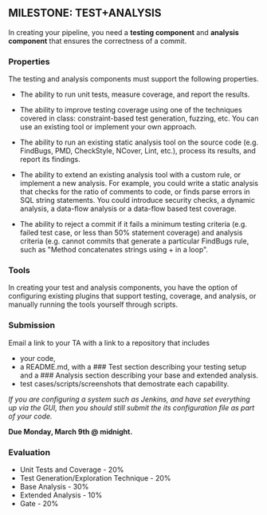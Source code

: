 MILESTONE: TEST+ANALYSIS
------------------------

In creating your pipeline, you need a **testing component** and **analysis component** that ensures the correctness of a commit.

### Properties

The testing and analysis components must support the following properties.

* The ability to run unit tests, measure coverage, and report the results.

* The ability to improve testing coverage using one of the techniques covered in class: constraint-based test generation, fuzzing, etc.  You can use an existing tool or implement your own approach.

* The ability to run an existing static analysis tool on the source code (e.g. FindBugs, PMD, CheckStyle, NCover, Lint, etc.), process its results, and report its findings.

* The ability to extend an existing analysis tool with a custom rule, or implement a new analysis.  For example, you could write a static analysis that checks for the ratio of comments to code, or finds parse errors in SQL string statements.  You could introduce security checks, a dynamic analysis, a data-flow analysis or a data-flow based test coverage.

* The ability to reject a commit if it fails a minimum testing criteria (e.g. failed test case, or less than 50% statement coverage) and analysis criteria (e.g. cannot commits that generate a particular FindBugs rule, such as "Method concatenates strings using + in a loop".

### Tools

In creating your test and analysis components, you have the option of configuring existing plugins that support testing, coverage, and analysis, or manually running the tools yourself through scripts.

### Submission

Email a link to your TA with a link to a repository that includes
* your code, 
* a README.md, with a \#\#\# Test section describing your testing setup and a \#\#\# Analysis section describing your base and extended analysis.
* test cases/scripts/screenshots that demostrate each capability.

*If you are configuring a system such as Jenkins, and have set everything up via the GUI, then you should still submit the its configuration file as part of your code.*

**Due Monday, March 9th @ midnight.**

### Evaluation

* Unit Tests and Coverage - 20%
* Test Generation/Exploration Technique - 20%
* Base Analysis - 30%
* Extended Analysis - 10%
* Gate - 20%
